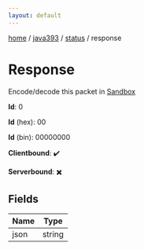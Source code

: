 ```yaml
---
layout: default
---
```


[home](/)  /  [java393](/protocol/java393)  /  [status](/protocol/java393/status)  /  response

# Response

Encode/decode this packet in [Sandbox](../../../sandbox/java393#Status.Response)

**Id**: 0

**Id** (hex): 00

**Id** (bin): 00000000

**Clientbound**: ✔️

**Serverbound**: ✖️

## Fields

Name | Type
---|---
json | string
